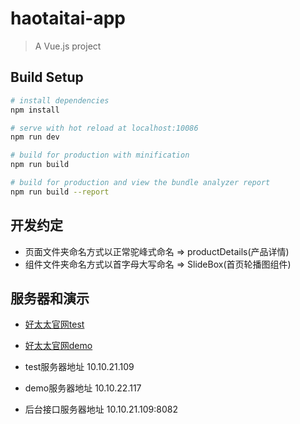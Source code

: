 # haotaitai-app

> A Vue.js project

## Build Setup

``` bash
# install dependencies
npm install

# serve with hot reload at localhost:10086
npm run dev

# build for production with minification
npm run build

# build for production and view the bundle analyzer report
npm run build --report
```

## 开发约定
+ 页面文件夹命名方式以正常驼峰式命名 => productDetails(产品详情)
+ 组件文件夹命名方式以首字母大写命名 => SlideBox(首页轮播图组件)

## 服务器和演示
+ [好太太官网test](http://httgw.test.qi-cloud.com)
+ [好太太官网demo](http://httgw.demo.qi-cloud.com)

+ test服务器地址 10.10.21.109
+ demo服务器地址 10.10.22.117
+ 后台接口服务器地址 10.10.21.109:8082